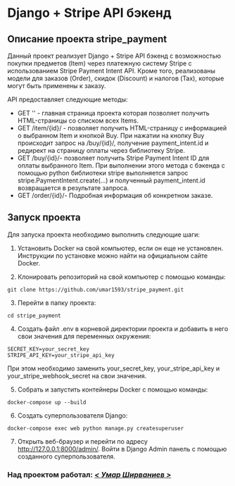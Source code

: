 # Django + Stripe API бэкенд

## Описание проекта stripe_payment
Данный проект реализует Django + Stripe API бэкенд с возможностью покупки предметов (Item) через платежную систему Stripe с использованием Stripe Payment Intent API. Кроме того, реализованы модели для заказов (Order), скидок (Discount) и налогов (Tax), которые могут быть применены к заказу.

API предоставляет следующие методы:

- GET '' - главная страница проекта которая позволяет получить HTML-страницы со списком всех Items.
- GET /item/{id}/ - позволяет получить HTML-страницу с информацией о выбранном Item и кнопкой Buy. При нажатии на кнопку Buy происходит запрос на /buy/{id}/, получение payment_intent.id и редирект на страницу оплаты через библиотеку Stripe.
- GET /buy/{id}/- позволяет получить Stripe Payment Intent ID для оплаты выбранного Item. При выполнении этого метода c бэкенда с помощью python библиотеки stripe выполняется запрос stripe.PaymentIntent.create(...) и полученный payment_intent.id возвращается в результате запроса.
- GET /order/{id}/- Подробная информация об конкретном заказе.

## Запуск проекта

Для запуска проекта необходимо выполнить следующие шаги:

1. Установить Docker на свой компьютер, если он еще не установлен. Инструкции по установке можно найти на официальном сайте Docker.

2. Клонировать репозиторий на свой компьютер с помощью команды:
```
git clone https://github.com/umar1593/stripe_payment.git
```
3. Перейти в папку проекта:
```
cd stripe_payment
```
4. Создать файл .env в корневой директории проекта и добавить в него свои значения для переменных окружения:
```
SECRET_KEY=your_secret_key
STRIPE_API_KEY=your_stripe_api_key
```
При этом необходимо заменить your_secret_key, your_stripe_api_key и your_stripe_webhook_secret на свои значения.

5. Собрать и запустить контейнеры Docker с помощью команды:
```
docker-compose up --build
```
6. Создать суперпользователя Django:
```
docker-compose exec web python manage.py createsuperuser
```
7. Открыть веб-браузер и перейти по адресу http://127.0.0.1:8000/admin/. Войти в Django Admin панель с помощью созданного суперпользователя.

### Над проектом работал:  _[< Умар Ширваниев >](https://github.com/umar1593)_
